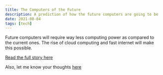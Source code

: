 ```yaml
---
title: The Computers of the Future
description: A prediction of how the future computers are going to be
date: 2021-08-04
tags: [tech]
---
```


Future computers will require way less computing power as compared to the current ones. The rise of cloud computing and fast internet will make this possible.

[Read the full story here](https://deepakness.com/blog/future-computers/)

Also, let me know your thoughts [here](https://twitter.com/DeepakNesss/status/1413443131572330496)